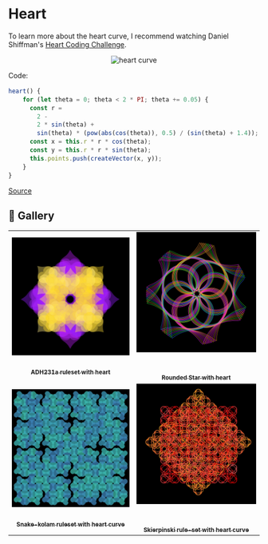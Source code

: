 # Heart

To learn more about the heart curve, I recommend watching Daniel Shiffman's [Heart Coding Challenge](https://thecodingtrain.com/challenges/134-heart-curve).

<p align="center"><img src="../assets/shape_images/heart.jpg" alt="heart curve" width="300px"></p>

Code:

```JavaScript
heart() {
    for (let theta = 0; theta < 2 * PI; theta += 0.05) {
      const r =
        2 -
        2 * sin(theta) +
        sin(theta) * (pow(abs(cos(theta)), 0.5) / (sin(theta) + 1.4));
      const x = this.r * r * cos(theta);
      const y = this.r * r * sin(theta);
      this.points.push(createVector(x, y));
    }
}
```

[Source](https:mathworld.wolfram.com/HeartCurve.html)

## 🌄 Gallery

<!-- IMAGE-LIST:START - Do not remove or modify this section -->
<!-- prettier-ignore-start -->
<!-- markdownlint-disable -->
<table>
  <tbody>
   <tr>
     <td align="center"><a href=""> <img class="img" src="../assets/Ruleset-shape-examples/adh231a-heart.jpg" alt="ADH231a ruleset background with box" style="vertical-align:top;" width="500" /><br /><sub><b><br/>ADH231a ruleset with heart</b></sub></a></td>
     <td align="center"><a href=""> <img class="img" src="../assets/Ruleset-shape-examples/rounded-star-heart.jpg" alt="Rounded Star with heart" style=" display: block;
    margin-left: auto;
    margin-right: auto;" width="500" /><br /><sub><b><br/>Rounded Star with heart</b></sub></a></td>
    </tr>
    <tr>
     <td align="center"><a href=""> <img class="img" src="../assets/Ruleset-shape-examples/snake-kolam-heart.jpg" alt="Snake-kolam ruleset with heart curve" style="vertical-align:top;" width="500" /><br /><sub><b><br/>Snake-kolam ruleset with heart curve</b></sub></a></td>
     <td align="center"><a href=""> <img class="img" src="../assets/Ruleset-shape-examples/skierpinski-heart.jpg" alt="Skierpinski rule-set with heart curve" style=" display: block;
    margin-left: auto;
    margin-right: auto;" width="500" /><br /><sub><b><br/>Skierpinski rule-set with heart curve</b></sub></a></td>
    </tr>
 </tbody>
</table>

<!-- markdownlint-restore -->
<!-- prettier-ignore-end -->

<!-- IMAGE-LIST:END -->
